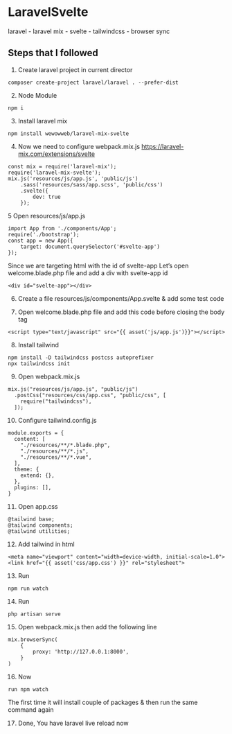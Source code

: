 # LaravelSvelte
 laravel - laravel mix - svelte - tailwindcss - browser sync
 
 
## Steps that I followed
1. Create laravel project in current director
```
composer create-project laravel/laravel . --prefer-dist
```

2. Node Module
```
npm i
```

3. Install laravel mix
```
npm install wewowweb/laravel-mix-svelte
```

4. Now we need to configure webpack.mix.js 
https://laravel-mix.com/extensions/svelte
```
const mix = require('laravel-mix');
require('laravel-mix-svelte');
mix.js('resources/js/app.js', 'public/js')
    .sass('resources/sass/app.scss', 'public/css')
    .svelte({
        dev: true
    });
```

5 Open resources/js/app.js
```
import App from './components/App';
require('./bootstrap');
const app = new App({
    target: document.querySelector('#svelte-app')
});
```
Since we are targeting html with the id of svelte-app 
Let’s open welcome.blade.php file and add a div with svelte-app id
```
<div id="svelte-app"></div>
```

6. Create a file resources/js/components/App.svelte 
& add some test code

7. Open welcome.blade.php file and add this code before closing the body tag
```
<script type="text/javascript" src="{{ asset('js/app.js')}}"></script>
```

8. Install tailwind
```
npm install -D tailwindcss postcss autoprefixer
npx tailwindcss init
```

9. Open webpack.mix.js
```
mix.js("resources/js/app.js", "public/js")
  .postCss("resources/css/app.css", "public/css", [
    require("tailwindcss"),
  ]);
```

10. Configure tailwind.config.js
```
module.exports = {
  content: [
    "./resources/**/*.blade.php",
    "./resources/**/*.js",
    "./resources/**/*.vue",
  ],
  theme: {
    extend: {},
  },
  plugins: [],
}
```

11. Open app.css
```
@tailwind base;
@tailwind components;
@tailwind utilities;
```

12. Add tailwind in html 
```
<meta name="viewport" content="width=device-width, initial-scale=1.0">
<link href="{{ asset('css/app.css') }}" rel="stylesheet">
```

13. Run 
```
npm run watch
```

14. Run 
```
php artisan serve
```

15. Open webpack.mix.js then add the following line
```
mix.browserSync(
    {
        proxy: 'http://127.0.0.1:8000',
    }
)
```

16. Now 
```
run npm watch
```
The first time it will install couple of packages & then run the same command again

17. Done, You have laravel live reload now

